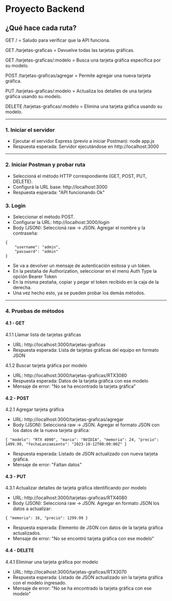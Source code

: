 # Proyecto Backend

## ¿Qué hace cada ruta?

GET / = Saludo para verificar que la API funciona.

GET /tarjetas-graficas = Devuelve todas las tarjetas gráficas.

GET /tarjetas-graficas/:modelo = Busca una tarjeta gráfica específica por su modelo.

POST /tarjetas-graficas/agregar = Permite agregar una nueva tarjeta gráfica.

PUT /tarjetas-graficas/:modelo = Actualiza los detalles de una tarjeta gráfica usando su modelo.

DELETE /tarjetas-graficas/:modelo = Elimina una tarjeta gráfica usando su modelo.

---

### 1. Iniciar el servidor

<ul>
<li>Ejecutar el servidor Express (previo a iniciar Postman): node app.js</li>
<li>Respuesta esperada: Servidor ejecutándose en http://localhost:3000</li>
</ul>

---

### 2. Iniciar Postman y probar ruta

<ul>
<li>Seleccioná el método HTTP correspondiente (GET, POST, PUT, DELETE).</li>
<li>Configurá la URL base: http://localhost:3000</li>
<li>Respuesta esperada: "API funcionando Ok"</li>
</ul>

### 3. Login

<ul>
<li>Seleccionar el método POST.</li>
<li>Configurar la URL: http://localhost:3000/login</li>
<li>Body (JSON): Seleccioná raw → JSON. Agregar el nombre y la contraseña:</li>
</ul>

```
{
	"username": "admin",
	"password": "admin"
}
```

<ul>
<li>Se va a devolver un mensaje de autenticación exitosa y un token.</li>
<li>En la pestaña de Authorization, seleccionar en el menú Auth Type la opción Bearer Token</li>
<li>En la misma pestaña, copiar y pegar el token recibido en la caja de la derecha.</li>
<li>Una vez hecho esto, ya se pueden probar los demás métodos.</li>
</ul>

---

### 4. Pruebas de métodos

#### **4.1 - GET**

4.1.1 Llamar lista de tarjetas gráficas

<ul>
<li>URL: http://localhost:3000/tarjetas-graficas</li>
<li>Respuesta esperada: Lista de tarjetas gráficas del equipo en formato JSON</li>
</ul>

4.1.2 Buscar tarjeta gráfica por modelo

<ul>
<li>URL: http://localhost:3000/tarjetas-graficas/RTX3080</li>
<li>Respuesta esperada: Datos de la tarjeta gráfica con ese modelo</li>
<li>Mensaje de error: "No se ha encontrado la tarjeta gráfica"</li>
</ul>

#### **4.2 - POST**

4.2.1 Agregar tarjeta gráfica

<ul>
<li>URL: http://localhost:3000/tarjetas-graficas/agregar</li>
<li>Body (JSON): Seleccioná raw → JSON. Agregar el formato JSON con los datos de la nueva tarjeta gráfica:</li>
</ul>

```
{ "modelo": "RTX 4090", "marca": "NVIDIA", "memoria": 24, "precio": 1499.99, "fechaLanzamiento": "2023-10-12T00:00:00Z" }
```

<ul>
<li>Respuesta esperada: Listado de JSON actualizado con nueva tarjeta gráfica.</li>
<li>Mensaje de error: "Faltan datos"</li>
</ul>

#### **4.3 - PUT**

4.3.1 Actualizar detalles de tarjeta gráfica identificando por modelo

<ul>
<li>URL: http://localhost:3000/tarjetas-graficas/RTX4080</li>
<li>Body (JSON): Seleccioná raw → JSON. Agregar en formato JSON los datos a actualizar:</li>
</ul>

```
{ "memoria": 16, "precio": 1299.99 }
```

<ul>
<li>Respuesta esperada: Elemento de JSON con datos de la tarjeta gráfica actualizados.</li>
<li>Mensaje de error: "No se encontró tarjeta gráfica con ese modelo"</li>
</ul>

#### **4.4 - DELETE**

4.4.1 Eliminar una tarjeta gráfica por modelo

<ul>
<li>URL: http://localhost:3000/tarjetas-graficas/RTX3070</li>
<li>Respuesta esperada: Listado de JSON actualizado sin la tarjeta gráfica con el modelo ingresado.</li>
<li>Mensaje de error: "No se ha encontrado la tarjeta gráfica con ese modelo"</li>
</ul>
